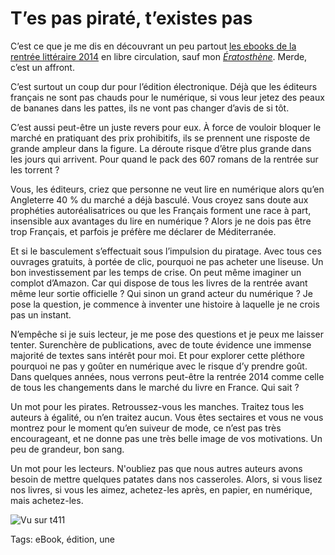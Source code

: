 # T’es pas piraté, t’existes pas

C’est ce que je me dis en découvrant un peu partout [les ebooks de la rentrée littéraire 2014](https://www.actualitte.com/usages/la-rentree-litteraire-2014-en-telechargement-pirate-52151.htm) en libre circulation, sauf mon [*Ératosthène*](http://blog.tcrouzet.com/eratosthene/). Merde, c’est un affront.<span id="more-36915"></span>

C’est surtout un coup dur pour l’édition électronique. Déjà que les éditeurs français ne sont pas chauds pour le numérique, si vous leur jetez des peaux de bananes dans les pattes, ils ne vont pas changer d’avis de si tôt.

C’est aussi peut-être un juste revers pour eux. À force de vouloir bloquer le marché en pratiquant des prix prohibitifs, ils se prennent une risposte de grande ampleur dans la figure. La déroute risque d’être plus grande dans les jours qui arrivent. Pour quand le pack des 607 romans de la rentrée sur les torrent ?

Vous, les éditeurs, criez que personne ne veut lire en numérique alors qu’en Angleterre 40 % du marché a déjà basculé. Vous croyez sans doute aux prophéties autoréalisatrices ou que les Français forment une race à part, insensible aux avantages du lire en numérique ? Alors je ne dois pas être trop Français, et parfois je préfère me déclarer de Méditerranée.

Et si le basculement s’effectuait sous l’impulsion du piratage. Avec tous ces ouvrages gratuits, à portée de clic, pourquoi ne pas acheter une liseuse. Un bon investissement par les temps de crise. On peut même imaginer un complot d’Amazon. Car qui dispose de tous les livres de la rentrée avant même leur sortie officielle ? Qui sinon un grand acteur du numérique ? Je pose la question, je commence à inventer une histoire à laquelle je ne crois pas un instant.

N’empêche si je suis lecteur, je me pose des questions et je peux me laisser tenter. Surenchère de publications, avec de toute évidence une immense majorité de textes sans intérêt pour moi. Et pour explorer cette pléthore pourquoi ne pas y goûter en numérique avec le risque d’y prendre goût. Dans quelques années, nous verrons peut-être la rentrée 2014 comme celle de tous les changements dans le marché du livre en France. Qui sait ?

Un mot pour les pirates. Retroussez-vous les manches. Traitez tous les auteurs à égalité, ou n’en traitez aucun. Vous êtes sectaires et vous ne vous montrez pour le moment qu’en suiveur de mode, ce n’est pas très encourageant, et ne donne pas une très belle image de vos motivations. Un peu de grandeur, bon sang.

Un mot pour les lecteurs. N'oubliez pas que nous autres auteurs avons besoin de mettre quelques patates dans nos casseroles. Alors, si vous lisez nos livres, si vous les aimez, achetez-les après, en papier, en numérique, mais achetez-les.

![Vu sur t411](http://blog.tcrouzet.comhttps://tcrouzet.com/images_tc/2014/08/t411.jpg)



Tags: eBook, édition, une